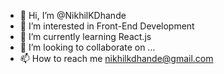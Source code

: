 - 👋 Hi, I’m @NikhilKDhande
- 👀 I’m interested in Front-End Development
- 🌱 I’m currently learning React.js
- 💞️ I’m looking to collaborate on ...
- 📫 How to reach me nikhilkdhande@gmail.com

<!---
NikhilKDhande/NikhilKDhande is a ✨ special ✨ repository because its `README.md` (this file) appears on your GitHub profile.
You can click the Preview link to take a look at your changes.
--->
